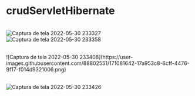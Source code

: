 # crudServletHibernate
<br>![Captura de tela 2022-05-30 233327](https://user-images.githubusercontent.com/88802551/171081622-086f597d-8729-4b7b-a3b5-5371f6eb2529.png)
<br>
![Captura de tela 2022-05-30 233358](https://user-images.githubusercontent.com/88802551/171081636-fcc1a06c-f651-4e14-b628-536990aabfc0.png)


<br>
![Captura de tela 2022-05-30 233408](https://user-images.githubusercontent.com/88802551/171081642-17a953c8-6cff-4476-9f17-f014d9321006.png)

<br>![Captura de tela 2022-05-30 233426](https://user-images.githubusercontent.com/88802551/171081648-4dfbcad9-a090-4b6a-973a-1be83da92e72.png)
